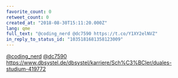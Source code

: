 ```yaml
---
favorite_count: 0
retweet_count: 0
created_at: "2018-08-30T15:11:20.000Z"
lang: qme
full_text: "@coding_nerd @dc7590 https://t.co/Y1XY2elNVZ"
in_reply_to_status_id: "1035181681358123009"
---
```


[@coding_nerd](https://twitter.com/coding_nerd)
[@dc7590](https://twitter.com/dc7590)
<https://www.dbsystel.de/dbsystel/karriere/Sch%C3%BCler/duales-studium-419772>
